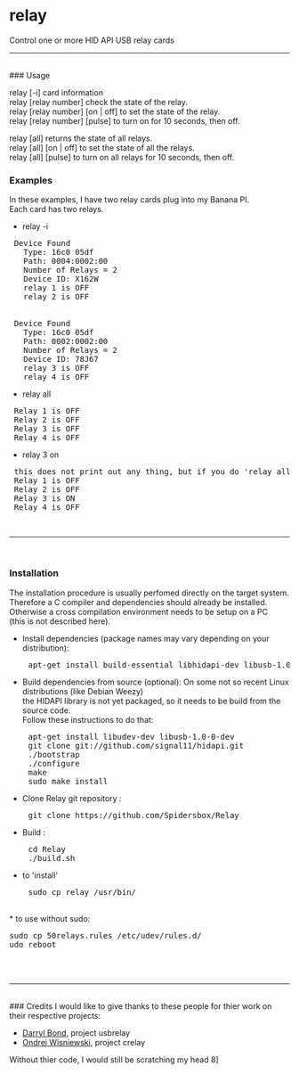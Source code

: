 # relay
Control one or more HID API USB relay cards 
<br>
<hr>
<br>
### Usage

relay [-i] card information<br>
relay [relay number] check the state of the relay.<br>
relay [relay number]  [on | off] to set the state of the relay.<br>
relay [relay number]  [pulse] to turn on for 10 seconds, then off.<br>

relay [all] returns the state of all relays.<br>
relay [all]  [on | off] to set the state of all the relays.<br>
relay [all]  [pulse] to turn on all relays for 10 seconds, then off.<br>


### Examples
In these examples, I have two relay cards plug into my Banana PI.<br>
Each card has two relays.<br>

* relay -i
<pre>
 Device Found
   Type: 16c0 05df
   Path: 0004:0002:00
   Number of Relays = 2
   Device ID: X162W
   relay 1 is OFF
   relay 2 is OFF
  <br>
 Device Found
   Type: 16c0 05df
   Path: 0002:0002:00
   Number of Relays = 2
   Device ID: 78J67
   relay 3 is OFF
   relay 4 is OFF
</pre>

* relay all
<pre>
 Relay 1 is OFF
 Relay 2 is OFF
 Relay 3 is OFF
 Relay 4 is OFF
</pre>

* relay 3 on
<pre>
 this does not print out any thing, but if you do 'relay all' again:
 Relay 1 is OFF
 Relay 2 is OFF
 Relay 3 is ON
 Relay 4 is OFF
</pre>

<br>
<hr>
<br>

### Installation
The installation procedure is usually perfomed directly on the target system.<br>
Therefore a C compiler and dependencies should already be installed.<br>
Otherwise a cross compilation environment needs to be setup on a PC<br>
(this is not described here).<br>

* Install dependencies (package names may vary depending on your distribution):
<pre>
    apt-get install build-essential libhidapi-dev libusb-1.0-0 libusb-1.0-0-dev
</pre>

* Build dependencies from source (optional):
On some not so recent Linux distributions (like Debian Weezy)<br>
the HIDAPI library is not yet packaged, so it needs to be build from the source code.<br>
Follow these instructions to do that:
<pre>
    apt-get install libudev-dev libusb-1.0-0-dev
    git clone git://github.com/signal11/hidapi.git
    ./bootstrap
    ./configure
    make
    sudo make install
</pre>

* Clone Relay git repository :  
<pre>
    git clone https://github.com/Spidersbox/Relay
</pre>

* Build :  
<pre>
    cd Relay
    ./build.sh
</pre>
* to 'install'
<pre>
    sudo cp relay /usr/bin/
</pre>
<br>
* to use without sudo:
<pre>
sudo cp 50relays.rules /etc/udev/rules.d/
udo reboot
</pre>
<br>
<br> 
<hr>
<br>
### Credits
I would like to give thanks to these people for thier work on their respective projects:

* [Darryl Bond](https://github.com/darrylb123), project usbrelay
* [Ondrej Wisniewski](https://github.com/ondrej1024), project crelay

Without thier code, I would still be scratching my head  8]
<br>  
